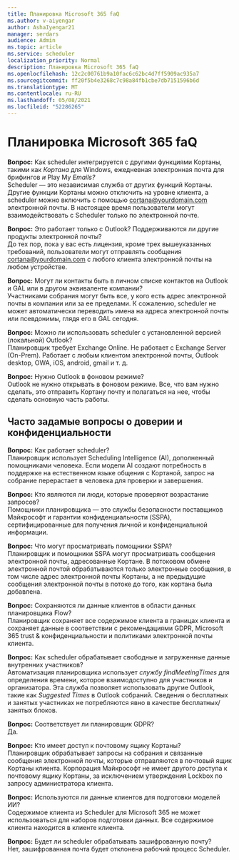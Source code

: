 ```yaml
---
title: Планировка Microsoft 365 faQ
ms.author: v-aiyengar
author: AshaIyengar21
manager: serdars
audience: Admin
ms.topic: article
ms.service: scheduler
localization_priority: Normal
description: Планировка Microsoft 365 faQ
ms.openlocfilehash: 12c2c00761b9a10fac6c62bc4d7ff5909ac935a7
ms.sourcegitcommit: ff20f5b4e3268c7c98a84fb1cbe7db7151596b6d
ms.translationtype: MT
ms.contentlocale: ru-RU
ms.lasthandoff: 05/08/2021
ms.locfileid: "52286265"
---
```

# <a name="scheduler-for-microsoft-365-faqs"></a>Планировка Microsoft 365 faQ

**Вопрос:** Как scheduler интегрируется с другими функциями Кортаны, такими как *Кортана* для Windows, ежедневная электронная почта для брифингов *и* Play My *Emails?*</br>
Scheduler — это независимая служба от других функций Кортаны. Другие функции Кортаны можно отключить на уровне клиента, а scheduler можно включить с помощью cortana@yourdomain.com электронной почты. В настоящее время пользователи могут взаимодействовать с Scheduler только по электронной почте.

**Вопрос:** Это работает только с Outlook? Поддерживаются ли другие продукты электронной почты?</br>
До тех пор, пока у вас есть лицензия, кроме трех вышеуказанных требований, пользователи могут отправлять сообщения cortana@yourdomain.com с любого клиента электронной почты на любом устройстве.

**Вопрос:** Могут ли контакты быть в личном списке контактов на Outlook и GAL или в другом эквиваленте компании?</br>
Участниками собрания могут быть все, у кого есть адрес электронной почты в компании или за ее пределами. К сожалению, scheduler не может автоматически переводить имена на адреса электронной почты или псевдонимы, глядя его в GAL сегодня.

**Вопрос:** Можно ли использовать scheduler с установленной версией (локальной) Outlook?</br>
Планировщик требует Exchange Online. Не работает с Exchange Server (On-Prem). Работает с любым клиентом электронной почты, Outlook desktop, OWA, iOS, android, gmail и т. д.

**Вопрос:** Нужно Outlook в фоновом режиме?</br>
Outlook не нужно открывать в фоновом режиме. Все, что вам нужно сделать, это отправить Кортану почту и полагаться на нее, чтобы сделать основную часть работы.

## <a name="frequently-asked-trust-and-privacy-questions"></a>Часто задамые вопросы о доверии и конфиденциальности

**Вопрос:** Как работает scheduler?</br>
Планировщик использует Scheduling Intelligence (AI), дополненный помощниками человека. Если модели AI создают потребность в поддержке на естественном языке общения с Кортаной, запрос на собрание перерастает в человека для проверки и завершения.

**Вопрос:** Кто являются ли люди, которые проверяют возрастание запросов? </br>
Помощники планировщика — это службы безопасности поставщиков Майкрософт и гарантии конфиденциальности (SSPA), сертифицированные для получения личной и конфиденциальной информации. 

**Вопрос:** Что могут просматривать помощники SSPA?</br>
Планировщик и помощники SSPA могут просматривать сообщения электронной почты, адресованные Кортане. В потоковом обмене электронной почтой обрабатываются только электронные сообщения, в том числе адрес электронной почты Кортаны, а не предыдущие сообщения электронной почты в потоке до того, как кортана была добавлена.   

**Вопрос:** Сохраняются ли данные клиентов в области данных планировщика Flow? </br>
Планировщик сохраняет все содержимое клиента в границах клиента и сохраняет данные в соответствии с рекомендациями GDPR, Microsoft 365 trust & конфиденциальности и политиками электронной почты клиента.

**Вопрос:** Как scheduler обрабатывает свободные и загруженные данные внутренних участников? </br>
Автоматизация планировщика использует *службу findMeetingTimes* для определения времени, которое взаимодоступно для участников и организатора. Эта служба позволяет использовать другие Outlook, такие как *Suggested Times* в Outlook собраний. Сведения о бесплатных и занятых участниках не потребляются явно в качестве бесплатных/занятых блоков. 

**Вопрос:** Соответствует ли планировщик GDPR? </br>
Да.

**Вопрос:** Кто имеет доступ к почтовому ящику Кортаны? </br>
Планировщик обрабатывает запросы на собрания и связанные сообщения электронной почты, которые отправляются в почтовый ящик Кортаны клиента. Корпорация Майкрософт не имеет другого доступа к почтовому ящику Кортаны, за исключением утверждения Lockbox по запросу администратора клиента.  

**Вопрос:** Используются ли данные клиентов для подготовки моделей ИИ?</br>
Содержимое клиента из Scheduler для Microsoft 365 не может использоваться для наборов подготовки данных. Все содержимое клиента находится в клиенте клиента.  

**Вопрос:** Будет ли scheduler обрабатывать зашифрованную почту?</br>
Нет, зашифрованная почта будет отклонена рабочий процесс Scheduler. 




